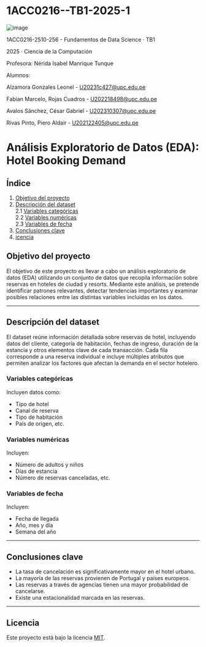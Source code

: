 # 1ACC0216--TB1-2025-1

![image](https://github.com/user-attachments/assets/61a731be-baf1-42a2-87e1-b8e63343da40)


1ACC0216-2510-256 - Fundamentos de Data Science · TB1

2025 · Ciencia de la Computación

Profesora: Nérida Isabel Manrique Tunque

Alumnos:

Alzamora Gonzales Leonel - U20231c427@upc.edu.pe

Fabian Marcelo, Rojas Cuadros - U202218498@upc.edu.pe

Avalos Sánchez, César Gabriel - U202310307@upc.edu.pe

Rivas Pinto, Piero Aldair - U202122405@upc.edu.pe

# Análisis Exploratorio de Datos (EDA): Hotel Booking Demand
## Índice
1. [Objetivo del proyecto](#objetivo-del-proyecto)  
2. [Descripción del dataset](#descripción-del-dataset)  
   2.1 [Variables categóricas](#variables-categóricas)  
   2.2 [Variables numéricas](#variables-numéricas)  
   2.3 [Variables de fecha](#variables-de-fecha)  
3. [Conclusiones clave](#conclusiones-clave)  
4. [icencia](#licencia)

## Objetivo del proyecto

El objetivo de este proyecto es llevar a cabo un análisis exploratorio de datos (EDA) utilizando un conjunto de datos que recopila información sobre reservas en hoteles de ciudad y resorts. Mediante este análisis, se pretende identificar patrones relevantes, detectar tendencias importantes y examinar posibles relaciones entre las distintas variables incluidas en los datos.

---
## Descripción del dataset

El dataset reúne información detallada sobre reservas de hotel, incluyendo datos del cliente, categoría de habitación, fechas de ingreso, duración de la estancia y otros elementos clave de cada transacción. Cada fila corresponde a una reserva individual e incluye múltiples atributos que permiten analizar los factores que afectan la demanda en el sector hotelero.

### Variables categóricas

Incluyen datos como:
- Tipo de hotel
- Canal de reserva
- Tipo de habitación
- País de origen, etc.

### Variables numéricas

Incluyen:
- Número de adultos y niños
- Días de estancia
- Número de reservas canceladas, etc.

### Variables de fecha

Incluyen:
- Fecha de llegada
- Año, mes y día
- Semana del año

---

## Conclusiones clave

- La tasa de cancelación es significativamente mayor en el hotel urbano.
- La mayoría de las reservas provienen de Portugal y países europeos.
- Las reservas a través de agencias tienen una mayor probabilidad de cancelarse.
- Existe una estacionalidad marcada en las reservas.

---

## Licencia

Este proyecto está bajo la licencia [MIT](LICENSE).
